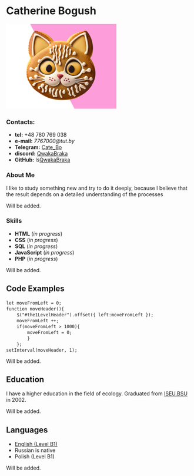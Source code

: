 #  Catherine Bogush
![avatar](kitty-cookie-smal.png)
### Contacts:
* **tel:** +48 780 769 038
* **e-mail:** _7767000@tut.by_
* **Telegram:** [Cate_Bo](@Cate_Bo)
* **discord:** [QwakaBraka](qwakabraka3514)
* **GitHub:** ls[QwakaBraka](https://github.com/QwakaBraka/rsschool-cv.git)
### About Me
I like to study something new and try to do it deeply, because I believe that the result depends on a detailed understanding of the processes

Will be added.

### Skills
* **HTML** (_in progress_)
* **CSS** (_in progress_)
* **SQL** (_in progress_)
* **JavaScript** (_in progress_)
* **PHP** (_in progress_)
  
Will be added.

## Code Examples
```
let moveFromLeft = 0;
function moveHeader(){
    $("#the1LevelHeader").offset({ left:moveFromLeft });
    moveFromLeft ++;
    if(moveFromLeft > 1000){
        moveFromLeft = 0;
        }
    };
setInterval(moveHeader, 1);
```
Will be added.

## Education
I have a higher education in the field of ecology. Graduated from  [ISEU.BSU](https://www.iseu.bsu.by/ru/) in 2002. 

Will be added.
## Languages
* [English (Level B1)](https://examinator.epam.com/passing/attendances/1268618)
* Russian is native
* Polish (Level B1)

Will be added.

[avatar]: /img/kitty-cookie.png